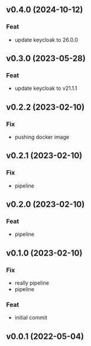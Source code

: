 ## v0.4.0 (2024-10-12)

### Feat

- update keycloak to 26.0.0

## v0.3.0 (2023-05-28)

### Feat

- update keycloak to v21.1.1

## v0.2.2 (2023-02-10)

### Fix

- pushing docker image

## v0.2.1 (2023-02-10)

### Fix

- pipeline

## v0.2.0 (2023-02-10)

### Feat

- pipeline

## v0.1.0 (2023-02-10)

### Fix

- really pipeline
- pipeline

### Feat

- initial commit

## v0.0.1 (2022-05-04)
